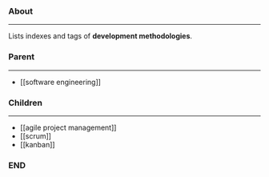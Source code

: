 ### About
---
Lists indexes and tags of **development methodologies**.

### Parent
---
- [[software engineering]]

### Children
---
- [[agile project management]]
- [[scrum]]
- [[kanban]]

### END



